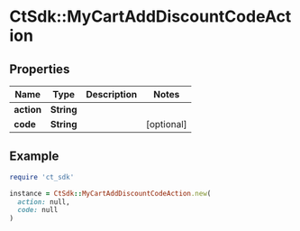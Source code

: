 # CtSdk::MyCartAddDiscountCodeAction

## Properties

| Name | Type | Description | Notes |
| ---- | ---- | ----------- | ----- |
| **action** | **String** |  |  |
| **code** | **String** |  | [optional] |

## Example

```ruby
require 'ct_sdk'

instance = CtSdk::MyCartAddDiscountCodeAction.new(
  action: null,
  code: null
)
```

